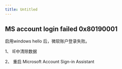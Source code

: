 ```yaml
---
title: Untitled
---
```

## MS account login failed 0x80190001

启用windows hello 后，微软账户登录失败。

1、 IE中清除数据

2、 重启 Microsoft Account Sign-in Assistant